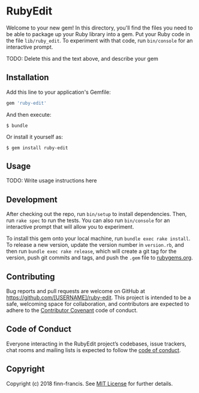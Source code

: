 # RubyEdit

Welcome to your new gem! In this directory, you'll find the files you need to be able to package up your Ruby library into a gem. Put your Ruby code in the file `lib/ruby_edit`. To experiment with that code, run `bin/console` for an interactive prompt.

TODO: Delete this and the text above, and describe your gem

## Installation

Add this line to your application's Gemfile:

```ruby
gem 'ruby-edit'
```

And then execute:

    $ bundle

Or install it yourself as:

    $ gem install ruby-edit

## Usage

TODO: Write usage instructions here

## Development

After checking out the repo, run `bin/setup` to install dependencies. Then, run `rake spec` to run the tests. You can also run `bin/console` for an interactive prompt that will allow you to experiment.

To install this gem onto your local machine, run `bundle exec rake install`. To release a new version, update the version number in `version.rb`, and then run `bundle exec rake release`, which will create a git tag for the version, push git commits and tags, and push the `.gem` file to [rubygems.org](https://rubygems.org).

## Contributing

Bug reports and pull requests are welcome on GitHub at https://github.com/[USERNAME]/ruby-edit. This project is intended to be a safe, welcoming space for collaboration, and contributors are expected to adhere to the [Contributor Covenant](http://contributor-covenant.org) code of conduct.

## Code of Conduct

Everyone interacting in the RubyEdit project’s codebases, issue trackers, chat rooms and mailing lists is expected to follow the [code of conduct](https://github.com/[USERNAME]/ruby-edit/blob/master/CODE_OF_CONDUCT.md).

## Copyright

Copyright (c) 2018 finn-francis. See [MIT License](LICENSE.txt) for further details.
